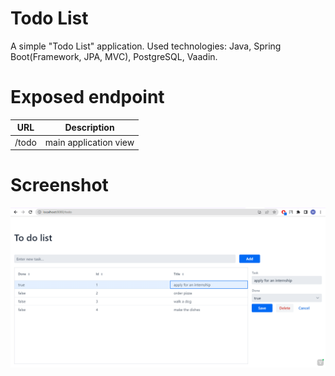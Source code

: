 # Todo List
A simple "Todo List" application. Used technologies: Java, Spring Boot(Framework, JPA, MVC), PostgreSQL, Vaadin.

# Exposed endpoint
| URL | Description |
| --- | ----------- |
| /todo | main application view |

# Screenshot
![](img/img.png)
